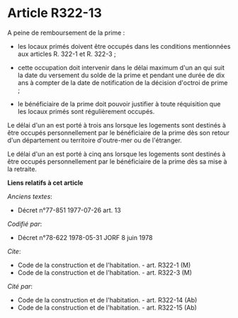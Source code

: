 # Article R322-13

A peine de remboursement de la prime :

- les locaux primés doivent être occupés dans les conditions mentionnées aux articles R. 322-1 et R. 322-3 ;

- cette occupation doit intervenir dans le délai maximum d'un an qui suit la date du versement du solde de la prime et
pendant une durée de dix ans à compter de la date de notification de la décision d'octroi de prime ;

- le bénéficiaire de la prime doit pouvoir justifier à toute réquisition que les locaux primés sont régulièrement occupés.

Le délai d'un an est porté à trois ans lorsque les logements sont destinés à être occupés personnellement par le bénéficiaire
de la prime dès son retour d'un département ou territoire d'outre-mer ou de l'étranger.

Le délai d'un an est porté à cinq ans lorsque les logements sont destinés à être occupés personnellement par le bénéficiaire
de la prime dès sa mise à la retraite.

**Liens relatifs à cet article**

_Anciens textes_:

  - Décret n°77-851 1977-07-26 art. 13

_Codifié par_:

  - Décret n°78-622 1978-05-31 JORF 8 juin 1978

_Cite_:

  - Code de la construction et de l'habitation. - art. R322-1 (M)
  - Code de la construction et de l'habitation. - art. R322-3 (M)

_Cité par_:

  - Code de la construction et de l'habitation. - art. R322-14 (Ab)
  - Code de la construction et de l'habitation. - art. R322-15 (Ab)
